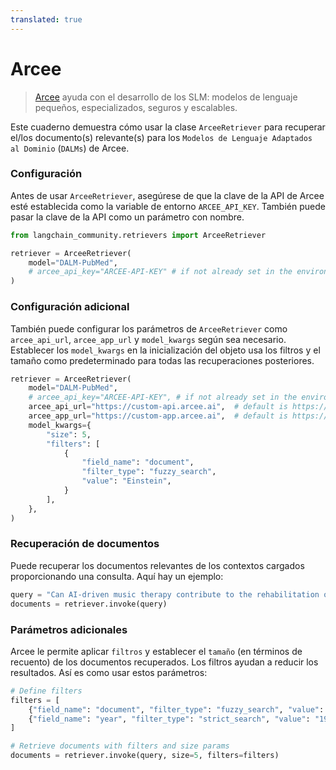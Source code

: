 ```yaml
---
translated: true
---
```


# Arcee

>[Arcee](https://www.arcee.ai/about/about-us) ayuda con el desarrollo de los SLM: modelos de lenguaje pequeños, especializados, seguros y escalables.

Este cuaderno demuestra cómo usar la clase `ArceeRetriever` para recuperar el/los documento(s) relevante(s) para los `Modelos de Lenguaje Adaptados al Dominio` (`DALMs`) de Arcee.

### Configuración

Antes de usar `ArceeRetriever`, asegúrese de que la clave de la API de Arcee esté establecida como la variable de entorno `ARCEE_API_KEY`. También puede pasar la clave de la API como un parámetro con nombre.

```python
from langchain_community.retrievers import ArceeRetriever

retriever = ArceeRetriever(
    model="DALM-PubMed",
    # arcee_api_key="ARCEE-API-KEY" # if not already set in the environment
)
```

### Configuración adicional

También puede configurar los parámetros de `ArceeRetriever` como `arcee_api_url`, `arcee_app_url` y `model_kwargs` según sea necesario.
Establecer los `model_kwargs` en la inicialización del objeto usa los filtros y el tamaño como predeterminado para todas las recuperaciones posteriores.

```python
retriever = ArceeRetriever(
    model="DALM-PubMed",
    # arcee_api_key="ARCEE-API-KEY", # if not already set in the environment
    arcee_api_url="https://custom-api.arcee.ai",  # default is https://api.arcee.ai
    arcee_app_url="https://custom-app.arcee.ai",  # default is https://app.arcee.ai
    model_kwargs={
        "size": 5,
        "filters": [
            {
                "field_name": "document",
                "filter_type": "fuzzy_search",
                "value": "Einstein",
            }
        ],
    },
)
```

### Recuperación de documentos

Puede recuperar los documentos relevantes de los contextos cargados proporcionando una consulta. Aquí hay un ejemplo:

```python
query = "Can AI-driven music therapy contribute to the rehabilitation of patients with disorders of consciousness?"
documents = retriever.invoke(query)
```

### Parámetros adicionales

Arcee le permite aplicar `filtros` y establecer el `tamaño` (en términos de recuento) de los documentos recuperados. Los filtros ayudan a reducir los resultados. Así es como usar estos parámetros:

```python
# Define filters
filters = [
    {"field_name": "document", "filter_type": "fuzzy_search", "value": "Music"},
    {"field_name": "year", "filter_type": "strict_search", "value": "1905"},
]

# Retrieve documents with filters and size params
documents = retriever.invoke(query, size=5, filters=filters)
```
